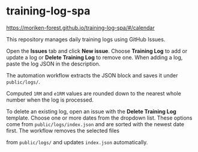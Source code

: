 # training-log-spa

https://moriken-forest.github.io/training-log-spa/#/calendar


This repository manages daily training logs using GitHub Issues.

Open the **Issues** tab and click **New issue**. Choose **Training Log** to add or update a log or **Delete Training Log** to remove one.
When adding a log, paste the log JSON in the description.

The automation workflow extracts the JSON block and saves it under `public/logs/`.

Computed `1RM` and `e1RM` values are rounded down to the nearest whole number when the log is processed.

To delete an existing log, open an issue with the **Delete Training Log** template.
Choose one or more dates from the dropdown list. These options come from `public/logs/index.json`
and are sorted with the newest date first. The workflow removes the selected files

from `public/logs/` and updates `index.json` automatically.

